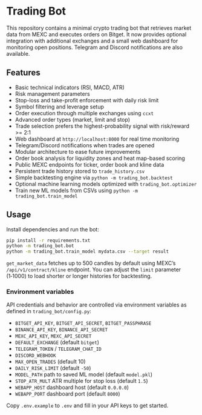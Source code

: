 # Trading Bot

This repository contains a minimal crypto trading bot that retrieves market data from MEXC and executes orders on Bitget.
It now provides optional integration with additional exchanges and a small web
dashboard for monitoring open positions. Telegram and Discord notifications are
also available.

## Features

- Basic technical indicators (RSI, MACD, ATR)
- Risk management parameters
- Stop-loss and take-profit enforcement with daily risk limit
- Symbol filtering and leverage setup
- Order execution through multiple exchanges using `ccxt`
- Advanced order types (market, limit and stop)
- Trade selection prefers the highest-probability signal with risk/reward >= 2:1
- Web dashboard at `http://localhost:8000` for real time monitoring
- Telegram/Discord notifications when trades are opened
- Modular architecture to ease future improvements
- Order book analysis for liquidity zones and heat map-based scoring
- Public MEXC endpoints for ticker, order book and kline data
- Persistent trade history stored to `trade_history.csv`
- Simple backtesting engine via `python -m trading_bot.backtest`
- Optional machine learning models optimized with `trading_bot.optimizer`
- Train new ML models from CSVs using `python -m trading_bot.train_model`

## Usage

Install dependencies and run the bot:

```bash
pip install -r requirements.txt
python -m trading_bot.bot
python -m trading_bot.train_model mydata.csv --target result
```

`get_market_data` fetches up to 500 candles by default using MEXC’s
`/api/v1/contract/kline` endpoint. You can adjust the `limit` parameter (1‑1000)
to load shorter or longer histories for backtesting.

### Environment variables

API credentials and behavior are controlled via environment variables as
defined in `trading_bot/config.py`:

- `BITGET_API_KEY`, `BITGET_API_SECRET`, `BITGET_PASSPHRASE`
- `BINANCE_API_KEY`, `BINANCE_API_SECRET`
- `MEXC_API_KEY`, `MEXC_API_SECRET`
- `DEFAULT_EXCHANGE` (default `bitget`)
- `TELEGRAM_TOKEN` / `TELEGRAM_CHAT_ID`
- `DISCORD_WEBHOOK`
- `MAX_OPEN_TRADES` (default 10)
- `DAILY_RISK_LIMIT` (default `-50`)
- `MODEL_PATH` path to saved ML model (default `model.pkl`)
- `STOP_ATR_MULT` ATR multiple for stop loss (default `1.5`)
- `WEBAPP_HOST` dashboard host (default `0.0.0.0`)
- `WEBAPP_PORT` dashboard port (default `8000`)


Copy `.env.example` to `.env` and fill in your API keys to get started.
